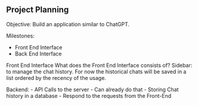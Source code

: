## Project Planning
Objective: Build an application similar to ChatGPT. 

Milestones:
  - Front End Interface
  - Back End Interface

Front End Interface
What does the Front End Interface consists of?
Sidebar: to manage the chat history. For now the historical chats will be saved in a list ordered by the recency of the usage. 

Backend:
    - API Calls to the server
      - Can already do that
    - Storing Chat history in a database
    - Respond to the requests from the Front-End